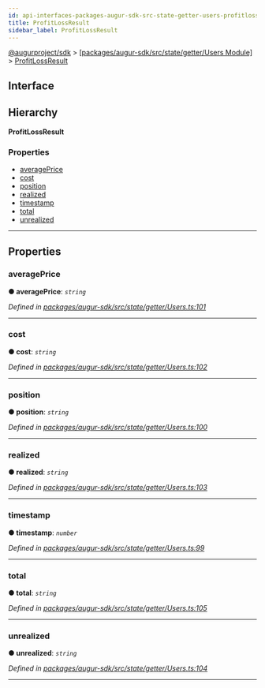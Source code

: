 ```yaml
---
id: api-interfaces-packages-augur-sdk-src-state-getter-users-profitlossresult
title: ProfitLossResult
sidebar_label: ProfitLossResult
---
```


[@augurproject/sdk](api-readme.md) > [[packages/augur-sdk/src/state/getter/Users Module]](api-modules-packages-augur-sdk-src-state-getter-users-module.md) > [ProfitLossResult](api-interfaces-packages-augur-sdk-src-state-getter-users-profitlossresult.md)

## Interface

## Hierarchy

**ProfitLossResult**

### Properties

* [averagePrice](api-interfaces-packages-augur-sdk-src-state-getter-users-profitlossresult.md#averageprice)
* [cost](api-interfaces-packages-augur-sdk-src-state-getter-users-profitlossresult.md#cost)
* [position](api-interfaces-packages-augur-sdk-src-state-getter-users-profitlossresult.md#position)
* [realized](api-interfaces-packages-augur-sdk-src-state-getter-users-profitlossresult.md#realized)
* [timestamp](api-interfaces-packages-augur-sdk-src-state-getter-users-profitlossresult.md#timestamp)
* [total](api-interfaces-packages-augur-sdk-src-state-getter-users-profitlossresult.md#total)
* [unrealized](api-interfaces-packages-augur-sdk-src-state-getter-users-profitlossresult.md#unrealized)

---

## Properties

<a id="averageprice"></a>

###  averagePrice

**● averagePrice**: *`string`*

*Defined in [packages/augur-sdk/src/state/getter/Users.ts:101](https://github.com/AugurProject/augur/blob/bae2172ca0/packages/augur-sdk/src/state/getter/Users.ts#L101)*

___
<a id="cost"></a>

###  cost

**● cost**: *`string`*

*Defined in [packages/augur-sdk/src/state/getter/Users.ts:102](https://github.com/AugurProject/augur/blob/bae2172ca0/packages/augur-sdk/src/state/getter/Users.ts#L102)*

___
<a id="position"></a>

###  position

**● position**: *`string`*

*Defined in [packages/augur-sdk/src/state/getter/Users.ts:100](https://github.com/AugurProject/augur/blob/bae2172ca0/packages/augur-sdk/src/state/getter/Users.ts#L100)*

___
<a id="realized"></a>

###  realized

**● realized**: *`string`*

*Defined in [packages/augur-sdk/src/state/getter/Users.ts:103](https://github.com/AugurProject/augur/blob/bae2172ca0/packages/augur-sdk/src/state/getter/Users.ts#L103)*

___
<a id="timestamp"></a>

###  timestamp

**● timestamp**: *`number`*

*Defined in [packages/augur-sdk/src/state/getter/Users.ts:99](https://github.com/AugurProject/augur/blob/bae2172ca0/packages/augur-sdk/src/state/getter/Users.ts#L99)*

___
<a id="total"></a>

###  total

**● total**: *`string`*

*Defined in [packages/augur-sdk/src/state/getter/Users.ts:105](https://github.com/AugurProject/augur/blob/bae2172ca0/packages/augur-sdk/src/state/getter/Users.ts#L105)*

___
<a id="unrealized"></a>

###  unrealized

**● unrealized**: *`string`*

*Defined in [packages/augur-sdk/src/state/getter/Users.ts:104](https://github.com/AugurProject/augur/blob/bae2172ca0/packages/augur-sdk/src/state/getter/Users.ts#L104)*

___

